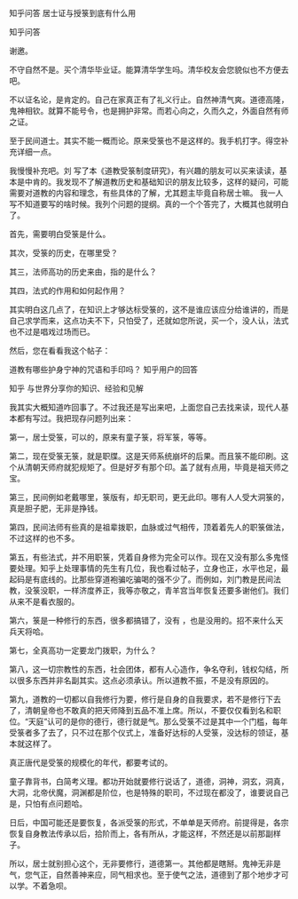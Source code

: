  
 知乎问答 居士证与授箓到底有什么用 
 
 
 
 
 
 知乎问答 
 
 

 

 谢邀。

 不守自然不是。买个清华毕业证。能算清华学生吗。清华校友会您貌似也不方便去吧。

 不以证名论，是肯定的。自己在家真正有了礼义行止。自然神清气爽。道德高隆，鬼神相钦。就算不能号令，也是拥护非常。而若心向之，久而久之，外面自然有师之证。

 

 至于民间道士。其实不能一概而论。原来受箓也不是这样的。我手机打字。得空补充详细一点。

 

 我慢慢补充吧。刘 写了本《道教受箓制度研究》，有兴趣的朋友可以买来读读，基本是中肯的。我发现不了解道教历史和基础知识的朋友比较多，这样的疑问，可能需要对道教的内容和理念，有些具体的了解，尤其题主毕竟自称居士嘛。 我一人写不知道要写的啥时候。我列个问题的提纲。真的一个个答完了，大概其也就明白了。

 首先，需要明白受箓是什么。

 其次，受箓的历史，在哪里受？

 其三，法师高功的历史来由，指的是什么？

 其四，法式的作用和如何起作用？

 

 其实明白这几点了，在知识上才够达标受箓的，这不是谁应该应分给谁讲的，而是自己求学而来，这点功夫不下，只怕受了，还就如您所说，买一个，没人认，法式也不过是唱戏过场而已。

 然后，您在看看我这个帖子：

 道教有哪些护身宁神的咒语和手印吗？ 知乎用户的回答 

 知乎 与世界分享你的知识、经验和见解 

 

 我其实大概知道咋回事了。不过我还是写出来吧，上面您自己去找来读，现代人基本都有写过。我把现存问题列出来：

 

 第一，居士受箓，可以的，原来有童子箓，将军箓，等等。

 第二，现在受箓无箓，就是职牒。这是天师系统崩坏的后果。而且箓不能印刷。这个从清朝天师府就犯规矩了。但是好歹有那个印。盖了就有点用，毕竟是祖天师之宝。

 第三，民间例如老戴哪里，箓版有，却无职司，更无此印。哪有人人受大洞箓的，真是胆子肥，无非是挣钱。

 第四，民间法师有些真的是祖辈拨职，血脉或过气相传，顶着着先人的职箓做法，不过这样的也不多。

 第五，有些法式，并不用职箓，凭着自身修为完全可以作。现在又没有那么多鬼怪要处理。知乎上处理事情的先生有几位，我也看过帖子，立身也正，水平也足，最起码是有底线的。比那些穿道袍骗吃骗喝的强不少了。而例如，刘门教是民间法教，没箓没职，一样济度养正，我等亦敬之，青羊宫当年恢复还要多谢他们。我们从来不是看衣服的。

 第六，箓是一种修行的东西，很多都搞错了，没有 ，也是没用的。招不来什么天兵天将哈。

 第七，全真高功一定要龙门拨职，为什么？

 第八，这一切宗教性的东西，社会团体，都有人心造作，争名夺利，钱权勾结，所以很多东西并非名副其实。这点必须承认。所以道教不振，不是没有原因的。

 第九，道教的一切都以自我修行为要，修行是自身的自我要求，若不是修行下去了，清朝皇帝也不敢真的把天师降到五品不准上席。所以，不要仅仅看到名和职位。“天庭”认可的是你的德行，德行就是气。那么受箓不过是其中一个门槛，每年受箓者多了去了，只不过在那个仪式上，准备好达标的人受箓，没达标的领证，基本就这样了。

 

 真正唐代是受箓的规模化的年代，都要考试的。

 童子靠背书，白简考义理。都功开始就要修行说话了，道德，洞神，洞玄，洞真，大洞，北帝伏魔，洞渊都是阶位，也是特殊的职司，不过现在都没了，谁要说自己是，只怕有点问题哈。

 

 日后，中国可能还是要恢复，各派受箓的形式，不单单是天师府。前提得是，各宗恢复自身教法传承以后，拾阶而上，各有所从，才能这样，不然还是以前那副样子。

 所以，居士就别担心这个，无非要修行，道德第一。其他都是瞎掰。鬼神无非是气，您气正，自然善神来应，同气相求也。至于使气之法，道德到了那个地步才可以学。不着急呗。 
